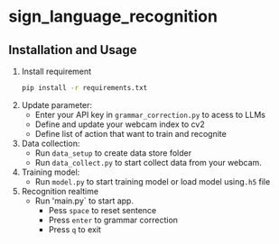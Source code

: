 # sign_language_recognition

## Installation and Usage
1. Install requirement
   ```sh
   pip install -r requirements.txt
   ```
2. Update parameter:
   - Enter your API key in `grammar_correction.py` to acess to LLMs
   - Define and update your webcam index to cv2
   - Define list of action that want to train and recognite
4. Data collection:
   - Run `data_setup` to create data store folder
   - Run `data_collect.py` to start collect data from your webcam.
5. Training model:
   - Run `model.py` to start training model or load model using`.h5` file 
6. Recognition realtime
   - Run 'main.py` to start app.
     + Pess `space` to reset sentence
     + Press `enter` to grammar correction
     + Press `q` to exit

